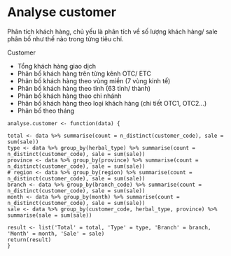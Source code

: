 # Analyse customer
Phân tích khách hàng, chủ yếu là phân tích về số lượng khách hàng/ sale phân bố như thế nào trong từng tiêu chí.

Customer
- Tổng khách hàng giao dịch
- Phân bố khách hàng trên từng kênh OTC/ ETC
- Phân bố khách hàng theo vùng miền (7 vùng kinh tế)
- Phân bố khách hàng theo tỉnh (63 tỉnh/ thành)
- Phân bố khách hàng theo chi nhánh
- Phân bố khách hàng theo loại khách hàng (chi tiết OTC1, OTC2...)
- Phân bố theo tháng

```
analyse.customer <- function(data) {

total <- data %>% summarise(count = n_distinct(customer_code), sale = sum(sale))
type <- data %>% group_by(herbal_type) %>% summarise(count = n_distinct(customer_code), sale = sum(sale))
province <- data %>% group_by(province) %>% summarise(count = n_distinct(customer_code), sale = sum(sale))
# region <- data %>% group_by(region) %>% summarise(count = n_distinct(customer_code), sale = sum(sale))
branch <- data %>% group_by(branch_code) %>% summarise(count = n_distinct(customer_code), sale = sum(sale))
month <- data %>% group_by(month) %>% summarise(count = n_distinct(customer_code), sale = sum(sale))
sale <- data %>% group_by(customer_code, herbal_type, province) %>% summarise(sale = sum(sale))

result <- list('Total' = total, 'Type' = type, 'Branch' = branch, 'Month' = month, 'Sale' = sale)
return(result)
}
```
